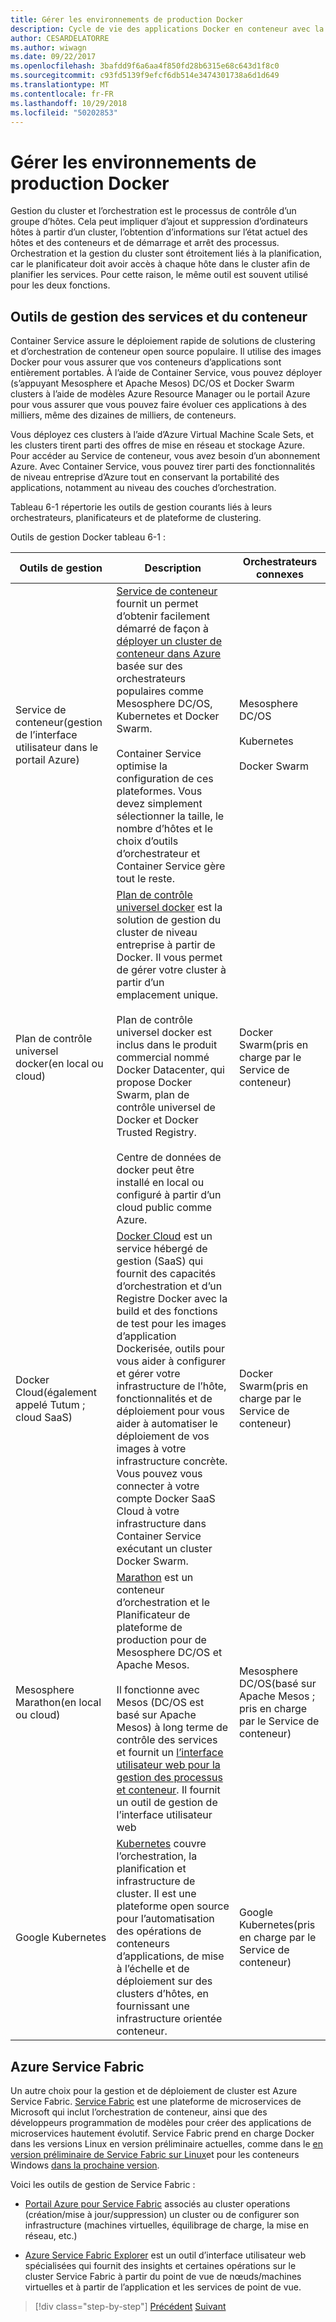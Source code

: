 ```yaml
---
title: Gérer les environnements de production Docker
description: Cycle de vie des applications Docker en conteneur avec la plateforme et les outils Microsoft
author: CESARDELATORRE
ms.author: wiwagn
ms.date: 09/22/2017
ms.openlocfilehash: 3bafdd9f6a6aa4f850fd28b6315e68c643d1f8c0
ms.sourcegitcommit: c93fd5139f9efcf6db514e3474301738a6d1d649
ms.translationtype: MT
ms.contentlocale: fr-FR
ms.lasthandoff: 10/29/2018
ms.locfileid: "50202853"
---
```

# <a name="manage-production-docker-environments"></a>Gérer les environnements de production Docker

Gestion du cluster et l’orchestration est le processus de contrôle d’un groupe d’hôtes. Cela peut impliquer d’ajout et suppression d’ordinateurs hôtes à partir d’un cluster, l’obtention d’informations sur l’état actuel des hôtes et des conteneurs et de démarrage et arrêt des processus. Orchestration et la gestion du cluster sont étroitement liés à la planification, car le planificateur doit avoir accès à chaque hôte dans le cluster afin de planifier les services. Pour cette raison, le même outil est souvent utilisé pour les deux fonctions.

## <a name="container-service-and-management-tools"></a>Outils de gestion des services et du conteneur

Container Service assure le déploiement rapide de solutions de clustering et d’orchestration de conteneur open source populaire. Il utilise des images Docker pour vous assurer que vos conteneurs d’applications sont entièrement portables. À l’aide de Container Service, vous pouvez déployer (s’appuyant Mesosphere et Apache Mesos) DC/OS et Docker Swarm clusters à l’aide de modèles Azure Resource Manager ou le portail Azure pour vous assurer que vous pouvez faire évoluer ces applications à des milliers, même des dizaines de milliers, de conteneurs.

Vous déployez ces clusters à l’aide d’Azure Virtual Machine Scale Sets, et les clusters tirent parti des offres de mise en réseau et stockage Azure. Pour accéder au Service de conteneur, vous avez besoin d’un abonnement Azure. Avec Container Service, vous pouvez tirer parti des fonctionnalités de niveau entreprise d’Azure tout en conservant la portabilité des applications, notamment au niveau des couches d’orchestration.

Tableau 6-1 répertorie les outils de gestion courants liés à leurs orchestrateurs, planificateurs et de plateforme de clustering.

Outils de gestion Docker tableau 6-1 :


| Outils de gestion      | Description           | Orchestrateurs connexes |
|-----------------------|-----------------------|-----------------------|
| Service de conteneur\(gestion de l’interface utilisateur dans le portail Azure) | [Service de conteneur](https://azure.microsoft.com/services/container-service/) fournit un permet d’obtenir facilement démarré de façon à [déployer un cluster de conteneur dans Azure](https://docs.microsoft.com/azure/container-service/dcos-swarm/container-service-deployment) basée sur des orchestrateurs populaires comme Mesosphere DC/OS, Kubernetes et Docker Swarm. <br /><br /> Container Service optimise la configuration de ces plateformes. Vous devez simplement sélectionner la taille, le nombre d’hôtes et le choix d’outils d’orchestrateur et Container Service gère tout le reste. | Mesosphere DC/OS <br /><br /> Kubernetes <br /><br /> Docker Swarm |
| Plan de contrôle universel docker\(en local ou cloud) | [Plan de contrôle universel docker](https://docs.docker.com/v1.11/ucp/overview/) est la solution de gestion du cluster de niveau entreprise à partir de Docker. Il vous permet de gérer votre cluster à partir d’un emplacement unique. <br /><br /> Plan de contrôle universel docker est inclus dans le produit commercial nommé Docker Datacenter, qui propose Docker Swarm, plan de contrôle universel de Docker et Docker Trusted Registry. <br /><br /> Centre de données de docker peut être installé en local ou configuré à partir d’un cloud public comme Azure. | Docker Swarm\(pris en charge par le Service de conteneur) |
| Docker Cloud\(également appelé Tutum ; cloud SaaS) | [Docker Cloud](https://docs.docker.com/docker-cloud/) est un service hébergé de gestion (SaaS) qui fournit des capacités d’orchestration et d’un Registre Docker avec la build et des fonctions de test pour les images d’application Dockerisée, outils pour vous aider à configurer et gérer votre infrastructure de l’hôte, fonctionnalités et de déploiement pour vous aider à automatiser le déploiement de vos images à votre infrastructure concrète. Vous pouvez vous connecter à votre compte Docker SaaS Cloud à votre infrastructure dans Container Service exécutant un cluster Docker Swarm. | Docker Swarm\(pris en charge par le Service de conteneur) |
| Mesosphere Marathon\(en local ou cloud) | [Marathon](https://mesosphere.github.io/marathon/docs/marathon-ui.html) est un conteneur d’orchestration et le Planificateur de plateforme de production pour de Mesosphere DC/OS et Apache Mesos. <br /><br /> Il fonctionne avec Mesos (DC/OS est basé sur Apache Mesos) à long terme de contrôle des services et fournit un [l’interface utilisateur web pour la gestion des processus et conteneur](https://mesosphere.github.io/marathon/docs/marathon-ui.html). Il fournit un outil de gestion de l’interface utilisateur web | Mesosphere DC/OS\(basé sur Apache Mesos ; pris en charge par le Service de conteneur) |
| Google Kubernetes | [Kubernetes](https://kubernetes.io/docs/user-guide/ui/#dashboard-access) couvre l’orchestration, la planification et infrastructure de cluster. Il est une plateforme open source pour l’automatisation des opérations de conteneurs d’applications, de mise à l’échelle et de déploiement sur des clusters d’hôtes, en fournissant une infrastructure orientée conteneur. | Google Kubernetes\(pris en charge par le Service de conteneur) |

## <a name="azure-service-fabric"></a>Azure Service Fabric

Un autre choix pour la gestion et de déploiement de cluster est Azure Service Fabric. [Service Fabric](https://azure.microsoft.com/services/service-fabric/) est une plateforme de microservices de Microsoft qui inclut l’orchestration de conteneur, ainsi que des développeurs programmation de modèles pour créer des applications de microservices hautement évolutif. Service Fabric prend en charge Docker dans les versions Linux en version préliminaire actuelles, comme dans le [en version préliminaire de Service Fabric sur Linux](https://docs.microsoft.com/azure/service-fabric/service-fabric-deploy-anywhere)et pour les conteneurs Windows [dans la prochaine version](https://docs.microsoft.com/azure/service-fabric/service-fabric-containers-overview).

Voici les outils de gestion de Service Fabric :

-   [Portail Azure pour Service Fabric](https://docs.microsoft.com/azure/service-fabric/service-fabric-cluster-creation-via-portal) associés au cluster operations (création/mise à jour/suppression) un cluster ou de configurer son infrastructure (machines virtuelles, équilibrage de charge, la mise en réseau, etc.)

-   [Azure Service Fabric Explorer](https://docs.microsoft.com/azure/service-fabric/service-fabric-visualizing-your-cluster) est un outil d’interface utilisateur web spécialisées qui fournit des insights et certaines opérations sur le cluster Service Fabric à partir du point de vue de nœuds/machines virtuelles et à partir de l’application et les services de point de vue.


>[!div class="step-by-step"]
[Précédent](run-microservices-based-applications-in-production.md)
[Suivant](monitor-containerized-application-services.md)
